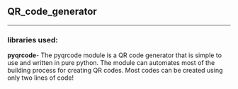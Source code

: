 ## QR_code_generator
---
### libraries used:
**pyqrcode**- The pyqrcode module is a QR code generator that is simple to use and written in pure python. The module can automates most of the building process for creating QR codes. Most codes can be created using only two lines of code!
